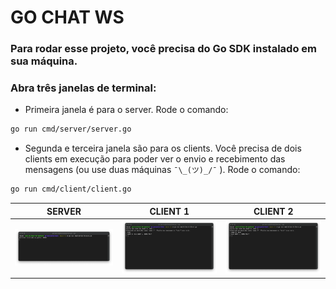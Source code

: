 # GO CHAT WS

### Para rodar esse projeto, você precisa do Go SDK instalado em sua máquina.

### Abra três janelas de terminal:
- Primeira janela é para o server. Rode o comando: 
```bash
go run cmd/server/server.go
```
- Segunda e terceira janela são para os clients. Você precisa de dois clients em execução para poder ver o envio e recebimento das mensagens (ou use duas máquinas `¯\_(ツ)_/¯` ). Rode o comando: 
```bash
go run cmd/client/client.go
```

| SERVER | CLIENT 1 | CLIENT 2 |
|---|---|---|
| ![Image](examples/server.png) | ![Image](examples/client_1.png) | ![Image](examples/client_2.png) |